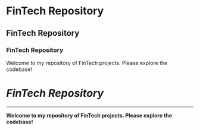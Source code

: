 # FinTech Repository

## FinTech Repository

### FinTech Repository

Welcome to my repository of FinTech projects. Please explore the codebase!

# *FinTech Repository*
---
**Welcome to my repository of FinTech projects. Please explore the codebase!**